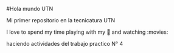 #Hola mundo UTN

Mi primer repositorio en la tecnicatura UTN 

I love to spend my time playing with my :dog: and watching :movies:

haciendo actividades del trabajo practico N° 4

